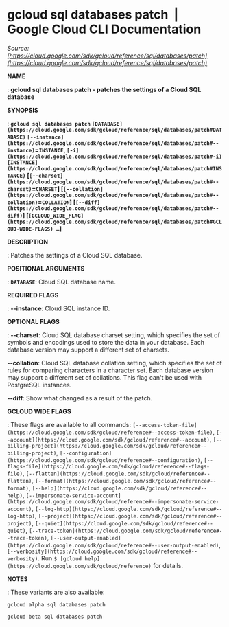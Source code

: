 # gcloud sql databases patch  |  Google Cloud CLI Documentation

*Source: [https://cloud.google.com/sdk/gcloud/reference/sql/databases/patch](https://cloud.google.com/sdk/gcloud/reference/sql/databases/patch)*

**NAME**

: **gcloud sql databases patch - patches the settings of a Cloud SQL database**

**SYNOPSIS**

: **`gcloud sql databases patch` `[DATABASE](https://cloud.google.com/sdk/gcloud/reference/sql/databases/patch#DATABASE)` `[--instance](https://cloud.google.com/sdk/gcloud/reference/sql/databases/patch#--instance)`=`INSTANCE`, `[-i](https://cloud.google.com/sdk/gcloud/reference/sql/databases/patch#-i)` `[INSTANCE](https://cloud.google.com/sdk/gcloud/reference/sql/databases/patch#INSTANCE)` [`[--charset](https://cloud.google.com/sdk/gcloud/reference/sql/databases/patch#--charset)`=`CHARSET`] [`[--collation](https://cloud.google.com/sdk/gcloud/reference/sql/databases/patch#--collation)`=`COLLATION`] [`[--diff](https://cloud.google.com/sdk/gcloud/reference/sql/databases/patch#--diff)`] [`[GCLOUD_WIDE_FLAG](https://cloud.google.com/sdk/gcloud/reference/sql/databases/patch#GCLOUD-WIDE-FLAGS) …`]**

**DESCRIPTION**

: Patches the settings of a Cloud SQL database.

**POSITIONAL ARGUMENTS**

: **`DATABASE`**:
Cloud SQL database name.

**REQUIRED FLAGS**

: **--instance**:
Cloud SQL instance ID.

**OPTIONAL FLAGS**

: **--charset**:
Cloud SQL database charset setting, which specifies the set of symbols and
encodings used to store the data in your database. Each database version may
support a different set of charsets.

**--collation**:
Cloud SQL database collation setting, which specifies the set of rules for
comparing characters in a character set. Each database version may support a
different set of collations. This flag can't be used with PostgreSQL instances.

**--diff**:
Show what changed as a result of the patch.

**GCLOUD WIDE FLAGS**

: These flags are available to all commands: `[--access-token-file](https://cloud.google.com/sdk/gcloud/reference#--access-token-file)`,
`[--account](https://cloud.google.com/sdk/gcloud/reference#--account)`, `[--billing-project](https://cloud.google.com/sdk/gcloud/reference#--billing-project)`,
`[--configuration](https://cloud.google.com/sdk/gcloud/reference#--configuration)`,
`[--flags-file](https://cloud.google.com/sdk/gcloud/reference#--flags-file)`,
`[--flatten](https://cloud.google.com/sdk/gcloud/reference#--flatten)`, `[--format](https://cloud.google.com/sdk/gcloud/reference#--format)`, `[--help](https://cloud.google.com/sdk/gcloud/reference#--help)`, `[--impersonate-service-account](https://cloud.google.com/sdk/gcloud/reference#--impersonate-service-account)`,
`[--log-http](https://cloud.google.com/sdk/gcloud/reference#--log-http)`,
`[--project](https://cloud.google.com/sdk/gcloud/reference#--project)`, `[--quiet](https://cloud.google.com/sdk/gcloud/reference#--quiet)`, `[--trace-token](https://cloud.google.com/sdk/gcloud/reference#--trace-token)`, `[--user-output-enabled](https://cloud.google.com/sdk/gcloud/reference#--user-output-enabled)`,
`[--verbosity](https://cloud.google.com/sdk/gcloud/reference#--verbosity)`.
Run `$ [gcloud help](https://cloud.google.com/sdk/gcloud/reference)` for details.

**NOTES**

: These variants are also available:

```
gcloud alpha sql databases patch
```

```
gcloud beta sql databases patch
```